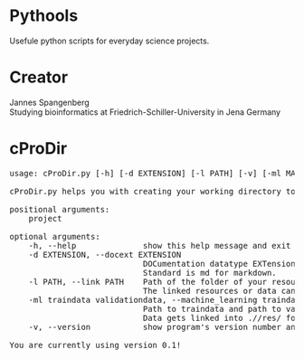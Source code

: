 # Pythools
Usefule python scripts for everyday science projects.

# Creator
Jannes Spangenberg<br>
Studying bioinformatics at Friedrich-Schiller-University in Jena Germany<br>

# cProDir
<pre>
usage: cProDir.py [-h] [-d EXTENSION] [-l PATH] [-v] [-ml MACHINE_LEARNING] project

cProDir.py helps you with creating your working directory to your wishes and desires.

positional arguments:
    project

optional arguments:
    -h, --help              show this help message and exit
    -d EXTENSION, --docext EXTENSION
                            DOCumentation datatype EXTension for your documentation files.
                            Standard is md for markdown.
    -l PATH, --link PATH    Path of the folder of your resources/data.
                            The linked resources or data can be found in ./<project>/res/.
    -ml traindata validationdata, --machine_learning traindata validationdata
                            Path to traindata and path to validationsdata.
                            Data gets linked into ./<project>/res/ folder.
    -v, --version           show program's version number and exit

You are currently using version 0.1!
</pre>